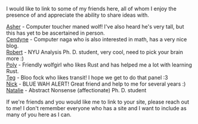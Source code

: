 I would like to link to some of my friends here, all of whom I enjoy the presence of and appreciate the 
ability to share ideas with.

[Asher](https://asher.dog) - Computer toucher maned wolf! I've also heard he's very tall, but this
has yet to be ascertained in person. \
[Cendyne](https://cendyne.dev) - Computer naga who is also interested in math, has a very nice blog. \
[Robert](https://www.rtrosten.com/home) - NYU Analysis Ph. D. student, very cool, need to pick 
your brain more :) \
[Poly](https://wolfgirl.dev/) - Friendly wolfgirl who likes Rust and has helped me a lot with learning Rust. \
[Teg](https://tegfox.blue/) - Bloo fock who likes transit! I hope we get to do that panel :3 \
[Nick](https://wah.blue/) - BLUE WAH ALERT! Great friend and help to me for several years :) \
[Natalie](https://nataliestewart.github.io) - Abstract Nonsense (affectionate) Ph. D. student

If we're friends and you would like me to link to your site, please reach out to me! I don't remember 
everyone who has a site and I want to include as many of you here as I can.

